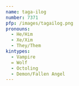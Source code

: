 ```yaml
---
name: taga-ilog
number: 7371
pfp: /images/tagailog.png
pronouns:
  - He/Him
  - Xe/Xim
  - They/Them
kintypes:
  - Vampire
  = Wolf
  - Octoling
  - Demon/Fallen Angel
---
```

